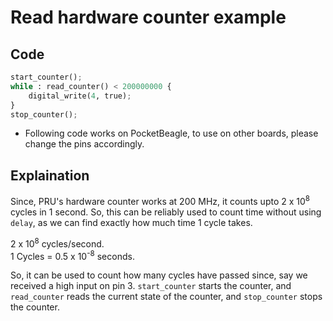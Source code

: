# Read hardware counter example

## Code

```python
start_counter();
while : read_counter() < 200000000 {
    digital_write(4, true);
}
stop_counter();
```

* Following code works on PocketBeagle, to use on other boards, please change the pins accordingly.

## Explaination

Since, PRU's hardware counter works at 200 MHz, it counts upto 2 x 10<sup>8</sup> cycles in 1 second. So, this can be reliably used to count time without using `delay`, as we can find exactly how much time 1 cycle takes. 

2 x 10<sup>8</sup> cycles/second.   
1 Cycles = 0.5 x 10<sup>-8</sup> seconds.

So, it can be used to count how many cycles have passed since, say we received a high input on pin 3. `start_counter` starts the counter, and `read_counter` reads the current state of the counter, and `stop_counter` stops the counter.

